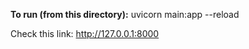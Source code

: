 **To run (from this directory):**
uvicorn main:app --reload

Check this link:
http://127.0.0.1:8000
